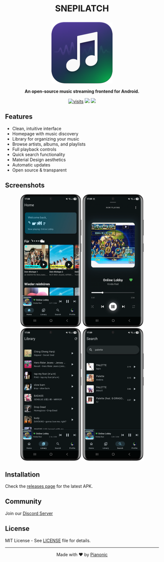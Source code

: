 # <p align="center">SNEPILATCH</p>
<p align="center">
  <img src="./assets/snepilatch_Logo_rounded.png" width="200" alt="SNEPILATCH Logo">
</p>

<p align="center">
  <strong>An open-source music streaming frontend for Android.</strong>
</p>

<p align="center">
  <a href="https://github.com/Pianonic/snepilatch"><img src="https://badgetrack.pianonic.ch/badge?tag=snepilatch&label=visits&color=5eead4&style=flat" alt="visits" /></a>
  <a href="https://github.com/Pianonic/snepilatch/blob/main/LICENSE"><img src="https://img.shields.io/github/license/Pianonic/snepilatch?color=5eead4&label=License"/></a>
  <a href="https://github.com/Pianonic/snepilatch/releases"><img src="https://img.shields.io/github/v/release/Pianonic/snepilatch?include_prereleases&color=5eead4&label=Latest%20Release"/></a>
</p>

## Features
- Clean, intuitive interface
- Homepage with music discovery
- Library for organizing your music
- Browse artists, albums, and playlists
- Full playback controls
- Quick search functionality
- Material Design aesthetics
- Automatic updates
- Open source & transparent

## Screenshots
<p align="center">
  <img src="./assets/screenshot_home.PNG" width="200" alt="Home">
  <img src="./assets/screenshot_player.PNG" width="200" alt="Player">
  <img src="./assets/screenshot_library.PNG" width="200" alt="Library">
  <img src="./assets/screenshot_search.PNG" width="200" alt="Search">
</p>

## Installation
Check the [releases page](https://github.com/Pianonic/snepilatch/releases) for the latest APK.

## Community
Join our [Discord Server](https://discord.gg/NJxKMSNYRG)

## License
MIT License - See [LICENSE](https://github.com/Pianonic/snepilatch/blob/main/LICENSE) file for details.

---
<p align="center">Made with ❤️ by <a href="https://github.com/Pianonic">Pianonic</a></p>
